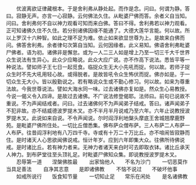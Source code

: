 <!-- { "loadSidebar": true } -->
　　优波离欲证律藏根本。于是舍利弗从静处起。而作是念。问曰。何谓为静。答曰。寂静无声。亦言一心寂静。云何佛法久住。从毗婆尸佛而答。余者义自当知。问曰。舍利弗何不自以神力观看可知而来白佛。答曰不得。舍利弗若以神力观看。正可知诸佛久住不久住。若分别诸佛因缘不能通了。大德大莲华言能。何以故。所以上罗汉十六种智。如此之理不足为难。依止如来欲显世尊为上。是故来白佛而问。佛答舍利弗。余者律句次第自当知。云何因缘者。此义易知。佛语舍利弗毗婆尸佛者。语为初。诸佛非是懈怠。或为一人二三人如是增上乃至一切三千大千世界众生说法有生异心。此众少应略说。此众大应广说。亦不作高下说法。悉皆平等一种说法。譬如师子王七日一起觅食。临捉众生无大小先吼而捉。何以故。若师子捉众生时不先大吼用轻心故。或得脱者。是故皆吼令众生怖伏而捉。佛亦如是。于一切众生无大小。皆以殷勤说之。若有略说众生或不勤心修习。何以故。如来为尊重法故。今我世尊说法。譬如大海水同一味。过去诸佛亦复如是。然众生心易教授。今说一偈义令入四谛。是故过去诸佛。不广说法修登偈耶。法师曰。前句已说故不重说。不为声闻结戒者。问曰。过去诸佛何不为声闻弟子结戒。答曰。诸声闻弟子不犯非故。亦不结威德波罗提木叉。亦不半月半月说戒乃至六年。六年止说教授波罗提木叉。此说如来自说。不令声闻说。尔时阎浮利地槃头摩底王舍城翘摩鹿野苑。是毗婆尸佛所住处。一切比丘僧悉集。佛布萨众僧布萨。三人布萨二人布萨一人布萨。往昔阎浮利地有八万四千寺。寺或有十万二十万比丘。亦不喧闹皆寂静而住。是时诸天人心思欲闻佛说戒。恒计年岁。应到六年即集大众。往佛所待佛说戒。是时诸比丘。若有神力者来。无神力者诸天来白时可去即取衣钵。诸比丘承天人神力。到布萨堂往至头顶礼足。时毗婆尸佛知众集。即说教授波罗提木叉。
　　忍辱第一道　　涅槃佛胜最
　　出家恼他人　　不名为沙门
　　一切恶莫作　　当具足善法
　　自净其志意　　是即诸佛教
　　不恼不说过　　不破坏他事
　　如戒所说行　　饭食知节量
　　一切知止足　　常乐在闲处
　　是名诸佛教
